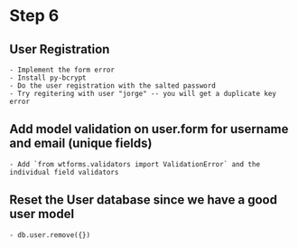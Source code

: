 # Step 6

## User Registration
    - Implement the form error
    - Install py-bcrypt
    - Do the user registration with the salted password
    - Try regitering with user "jorge" -- you will get a duplicate key error
    
## Add model validation on user.form for username and email (unique fields)
    - Add `from wtforms.validators import ValidationError` and the individual field validators
    
## Reset the User database since we have a good user model
    - db.user.remove({})